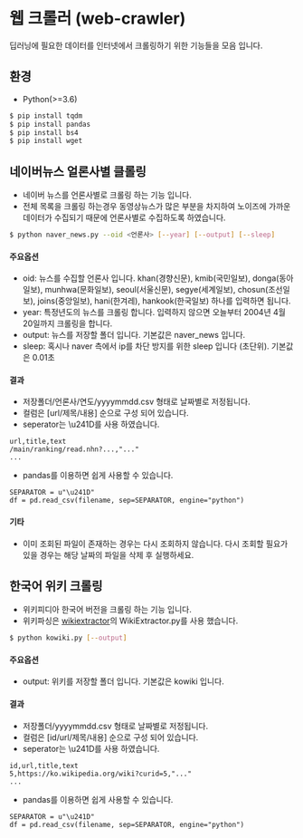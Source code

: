 # 웹 크롤러 (web-crawler)
딥러닝에 필요한 데이터를 인터넷에서 크롤링하기 위한 기능들을 모음 입니다.

## 환경
* Python(>=3.6)

```sh
$ pip install tqdm
$ pip install pandas
$ pip install bs4
$ pip install wget
```

## 네이버뉴스 얼론사별 클롤링
* 네이버 뉴스를 언론사별로 크롤링 하는 기능 입니다.
* 전체 목록을 크롤링 하는경우 동영상뉴스가 많은 부분을 차지하여 노이즈에 가까운 데이터가 수집되기 때문에 언론사별로 수집하도록 하였습니다.

```sh
$ python naver_news.py --oid <언론사> [--year] [--output] [--sleep]
```

#### 주요옵션
* oid: 뉴스를 수집할 언론사 입니다. khan(경향신문), kmib(국민일보), donga(동아일보), munhwa(문화일보), seoul(서울신문), segye(세계일보), chosun(조선일보), joins(중앙일보), hani(한겨레), hankook(한국일보) 하나를 입력하면 됩니다.
* year: 특정년도의 뉴스를 크롤링 합니다. 입력하지 않으면 오늘부터 2004년 4월 20일까지 크롤링을 합니다.
* output: 뉴스를 저장할 폴더 입니다. 기본값은 naver_news 입니다.
* sleep: 혹시나 naver 측에서 ip를 차단 방지를 위한 sleep 입니다 (초단위). 기본값은 0.01초

#### 결과
* 저장폴더/언론사/연도/yyyymmdd.csv 형태로 날짜별로 저정됩니다.
* 컬럼은 [url/제목/내용] 순으로 구성 되어 있습니다.
* seperator는 \u241D를 사용 하였습니다.
```
url,title,text
/main/ranking/read.nhn?...,"..."
...
```
* pandas를 이용하면 쉽게 사용할 수 있습니다.
```
SEPARATOR = u"\u241D"
df = pd.read_csv(filename, sep=SEPARATOR, engine="python")
```

#### 기타
* 이미 조회된 파일이 존재하는 경우는 다시 조회하지 않습니다. 다시 조회할 필요가 있을 경우는 해당 날짜의 파일을 삭제 후 실행하세요.




## 한국어 위키 크롤링
* 위키피디아 한국어 버전을 크롤링 하는 기능 입니다.
* 위키파싱은 [wikiextractor](https://github.com/attardi/wikiextractor)의 WikiExtractor.py를 사용 했습니다.

```sh
$ python kowiki.py [--output]
```

#### 주요옵션
* output: 위키를 저장할 폴더 입니다. 기본값은 kowiki 입니다.

#### 결과
* 저장폴더/yyyymmdd.csv 형태로 날짜별로 저정됩니다.
* 컬럼은 [id/url/제목/내용] 순으로 구성 되어 있습니다.
* seperator는 \u241D를 사용 하였습니다.
```
id,url,title,text
5,https://ko.wikipedia.org/wiki?curid=5,"..."
...
```
* pandas를 이용하면 쉽게 사용할 수 있습니다.
```
SEPARATOR = u"\u241D"
df = pd.read_csv(filename, sep=SEPARATOR, engine="python")
```


